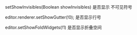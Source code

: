 setShowInvisibles(Boolean showInvisibles)
是否显示 不可见符号

editor.renderer.setShowGutter(!0); 是否显示行号

editor.setShowFoldWidgets(!1) 是否显示折叠空间

